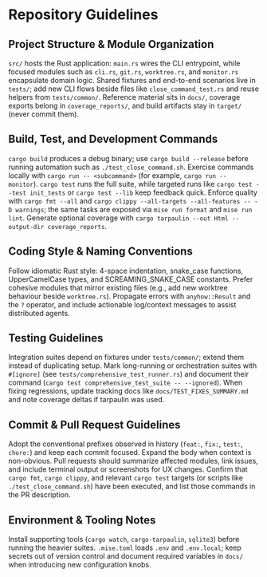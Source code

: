 # Repository Guidelines

## Project Structure & Module Organization
`src/` hosts the Rust application: `main.rs` wires the CLI entrypoint, while focused modules such as `cli.rs`, `git.rs`, `worktree.rs`, and `monitor.rs` encapsulate domain logic. Shared fixtures and end-to-end scenarios live in `tests/`; add new CLI flows beside files like `close_command_test.rs` and reuse helpers from `tests/common/`. Reference material sits in `docs/`, coverage exports belong in `coverage_reports/`, and build artifacts stay in `target/` (never commit them).

## Build, Test, and Development Commands
`cargo build` produces a debug binary; use `cargo build --release` before running automation such as `./test_close_command.sh`. Exercise commands locally with `cargo run -- <subcommand>` (for example, `cargo run -- monitor`). `cargo test` runs the full suite, while targeted runs like `cargo test --test init_tests` or `cargo test --lib` keep feedback quick. Enforce quality with `cargo fmt --all` and `cargo clippy --all-targets --all-features -- -D warnings`; the same tasks are exposed via `mise run format` and `mise run lint`. Generate optional coverage with `cargo tarpaulin --out Html --output-dir coverage_reports`.

## Coding Style & Naming Conventions
Follow idiomatic Rust style: 4-space indentation, snake_case functions, UpperCamelCase types, and SCREAMING_SNAKE_CASE constants. Prefer cohesive modules that mirror existing files (e.g., add new worktree behaviour beside `worktree.rs`). Propagate errors with `anyhow::Result` and the `?` operator, and include actionable log/context messages to assist distributed agents.

## Testing Guidelines
Integration suites depend on fixtures under `tests/common/`; extend them instead of duplicating setup. Mark long-running or orchestration suites with `#[ignore]` (see `tests/comprehensive_test_runner.rs`) and document their command (`cargo test comprehensive_test_suite -- --ignored`). When fixing regressions, update tracking docs like `docs/TEST_FIXES_SUMMARY.md` and note coverage deltas if tarpaulin was used.

## Commit & Pull Request Guidelines
Adopt the conventional prefixes observed in history (`feat:`, `fix:`, `test:`, `chore:`) and keep each commit focused. Expand the body when context is non-obvious. Pull requests should summarize affected modules, link issues, and include terminal output or screenshots for UX changes. Confirm that `cargo fmt`, `cargo clippy`, and relevant `cargo test` targets (or scripts like `./test_close_command.sh`) have been executed, and list those commands in the PR description.

## Environment & Tooling Notes
Install supporting tools (`cargo watch`, `cargo-tarpaulin`, `sqlite3`) before running the heavier suites. `.mise.toml` loads `.env` and `.env.local`; keep secrets out of version control and document required variables in `docs/` when introducing new configuration knobs.
